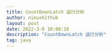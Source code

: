```yaml
---
title: CountDownLatch 运行分析
author: ninuxGithub
layout: post
date: 2022-3-8 10:08:16
description: "CountDownLatch 运行分析"
tag: java
---
```

